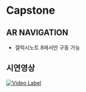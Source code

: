 # Capstone
## AR NAVIGATION
- 갤럭시노트 8에서만 구동 가능

## 시연영상
[![Video Label](http://img.youtube.com/vi/wsYx4o3L8Og/0.jpg)](https://youtu.be/wsYx4o3L8Og)
